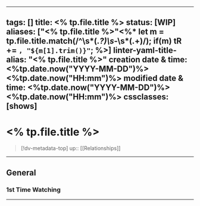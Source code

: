 
---
tags: []
title: <% tp.file.title %>
status: [WIP]
aliases: ["<% tp.file.title %>"<%* let m = tp.file.title.match(/^\s*(.*?)\s*-\s*(.+)/); if(m) tR += `, "${m[1].trim()}"`; %>]
linter-yaml-title-alias: "<% tp.file.title %>"
creation date & time: <%tp.date.now("YYYY-MM-DD")%> <%tp.date.now("HH:mm")%>
modified date & time: <%tp.date.now("YYYY-MM-DD")%> <%tp.date.now("HH:mm")%>
cssclasses: [shows]
---

# <% tp.file.title %>

> [!dv-metadata-top]
> up:: [[Relationships]]

- - -

## General

### 1st Time Watching


- - -